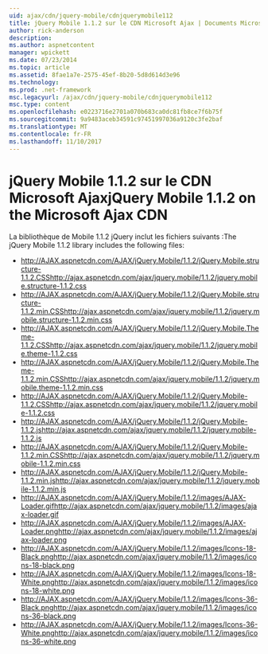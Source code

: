 ```yaml
---
uid: ajax/cdn/jquery-mobile/cdnjquerymobile112
title: jQuery Mobile 1.1.2 sur le CDN Microsoft Ajax | Documents Microsoft
author: rick-anderson
description: 
ms.author: aspnetcontent
manager: wpickett
ms.date: 07/23/2014
ms.topic: article
ms.assetid: 8fae1a7e-2575-45ef-8b20-5d8d614d3e96
ms.technology: 
ms.prod: .net-framework
msc.legacyurl: /ajax/cdn/jquery-mobile/cdnjquerymobile112
msc.type: content
ms.openlocfilehash: e0223716e2701a070b683ca0dc81fb8ce7f6b75f
ms.sourcegitcommit: 9a9483aceb34591c97451997036a9120c3fe2baf
ms.translationtype: MT
ms.contentlocale: fr-FR
ms.lasthandoff: 11/10/2017
---
```

<a name="jquery-mobile-112-on-the-microsoft-ajax-cdn"></a><span data-ttu-id="abd26-102">jQuery Mobile 1.1.2 sur le CDN Microsoft Ajax</span><span class="sxs-lookup"><span data-stu-id="abd26-102">jQuery Mobile 1.1.2 on the Microsoft Ajax CDN</span></span>
====================
<span data-ttu-id="abd26-103">La bibliothèque de Mobile 1.1.2 jQuery inclut les fichiers suivants :</span><span class="sxs-lookup"><span data-stu-id="abd26-103">The jQuery Mobile 1.1.2 library includes the following files:</span></span>

- <span data-ttu-id="abd26-104">http://AJAX.aspnetcdn.com/AJAX/jQuery.Mobile/1.1.2/jQuery.Mobile.structure-1.1.2.CSS</span><span class="sxs-lookup"><span data-stu-id="abd26-104">http://ajax.aspnetcdn.com/ajax/jquery.mobile/1.1.2/jquery.mobile.structure-1.1.2.css</span></span>
- <span data-ttu-id="abd26-105">http://AJAX.aspnetcdn.com/AJAX/jQuery.Mobile/1.1.2/jQuery.Mobile.structure-1.1.2.min.CSS</span><span class="sxs-lookup"><span data-stu-id="abd26-105">http://ajax.aspnetcdn.com/ajax/jquery.mobile/1.1.2/jquery.mobile.structure-1.1.2.min.css</span></span>
- <span data-ttu-id="abd26-106">http://AJAX.aspnetcdn.com/AJAX/jQuery.Mobile/1.1.2/jQuery.Mobile.Theme-1.1.2.CSS</span><span class="sxs-lookup"><span data-stu-id="abd26-106">http://ajax.aspnetcdn.com/ajax/jquery.mobile/1.1.2/jquery.mobile.theme-1.1.2.css</span></span>
- <span data-ttu-id="abd26-107">http://AJAX.aspnetcdn.com/AJAX/jQuery.Mobile/1.1.2/jQuery.Mobile.Theme-1.1.2.min.CSS</span><span class="sxs-lookup"><span data-stu-id="abd26-107">http://ajax.aspnetcdn.com/ajax/jquery.mobile/1.1.2/jquery.mobile.theme-1.1.2.min.css</span></span>
- <span data-ttu-id="abd26-108">http://AJAX.aspnetcdn.com/AJAX/jQuery.Mobile/1.1.2/jQuery.Mobile-1.1.2.CSS</span><span class="sxs-lookup"><span data-stu-id="abd26-108">http://ajax.aspnetcdn.com/ajax/jquery.mobile/1.1.2/jquery.mobile-1.1.2.css</span></span>
- <span data-ttu-id="abd26-109">http://AJAX.aspnetcdn.com/AJAX/jQuery.Mobile/1.1.2/jQuery.Mobile-1.1.2.js</span><span class="sxs-lookup"><span data-stu-id="abd26-109">http://ajax.aspnetcdn.com/ajax/jquery.mobile/1.1.2/jquery.mobile-1.1.2.js</span></span>
- <span data-ttu-id="abd26-110">http://AJAX.aspnetcdn.com/AJAX/jQuery.Mobile/1.1.2/jQuery.Mobile-1.1.2.min.CSS</span><span class="sxs-lookup"><span data-stu-id="abd26-110">http://ajax.aspnetcdn.com/ajax/jquery.mobile/1.1.2/jquery.mobile-1.1.2.min.css</span></span>
- <span data-ttu-id="abd26-111">http://AJAX.aspnetcdn.com/AJAX/jQuery.Mobile/1.1.2/jQuery.Mobile-1.1.2.min.js</span><span class="sxs-lookup"><span data-stu-id="abd26-111">http://ajax.aspnetcdn.com/ajax/jquery.mobile/1.1.2/jquery.mobile-1.1.2.min.js</span></span>
- <span data-ttu-id="abd26-112">http://AJAX.aspnetcdn.com/AJAX/jQuery.Mobile/1.1.2/images/AJAX-Loader.gif</span><span class="sxs-lookup"><span data-stu-id="abd26-112">http://ajax.aspnetcdn.com/ajax/jquery.mobile/1.1.2/images/ajax-loader.gif</span></span>
- <span data-ttu-id="abd26-113">http://AJAX.aspnetcdn.com/AJAX/jQuery.Mobile/1.1.2/images/AJAX-Loader.png</span><span class="sxs-lookup"><span data-stu-id="abd26-113">http://ajax.aspnetcdn.com/ajax/jquery.mobile/1.1.2/images/ajax-loader.png</span></span>
- <span data-ttu-id="abd26-114">http://AJAX.aspnetcdn.com/AJAX/jQuery.Mobile/1.1.2/images/Icons-18-Black.png</span><span class="sxs-lookup"><span data-stu-id="abd26-114">http://ajax.aspnetcdn.com/ajax/jquery.mobile/1.1.2/images/icons-18-black.png</span></span>
- <span data-ttu-id="abd26-115">http://AJAX.aspnetcdn.com/AJAX/jQuery.Mobile/1.1.2/images/Icons-18-White.png</span><span class="sxs-lookup"><span data-stu-id="abd26-115">http://ajax.aspnetcdn.com/ajax/jquery.mobile/1.1.2/images/icons-18-white.png</span></span>
- <span data-ttu-id="abd26-116">http://AJAX.aspnetcdn.com/AJAX/jQuery.Mobile/1.1.2/images/Icons-36-Black.png</span><span class="sxs-lookup"><span data-stu-id="abd26-116">http://ajax.aspnetcdn.com/ajax/jquery.mobile/1.1.2/images/icons-36-black.png</span></span>
- <span data-ttu-id="abd26-117">http://AJAX.aspnetcdn.com/AJAX/jQuery.Mobile/1.1.2/images/Icons-36-White.png</span><span class="sxs-lookup"><span data-stu-id="abd26-117">http://ajax.aspnetcdn.com/ajax/jquery.mobile/1.1.2/images/icons-36-white.png</span></span>
